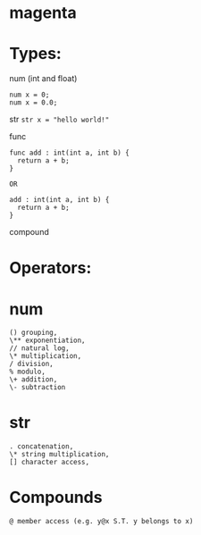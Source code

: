 # magenta

# Types:

  num (int and float)
  ```
  num x = 0;
  num x = 0.0;
  ```
  
  str
  `str x = "hello world!"`
  
  func
  ```
  func add : int(int a, int b) {
    return a + b;
  }
  
  OR
  
  add : int(int a, int b) {
    return a + b;
  }
```

  compound
  

# Operators:
  
  # num
    () grouping,
    \** exponentiation,
    // natural log,
    \* multiplication,
    / division,
    % modulo,
    \+ addition,
    \- subtraction
    
  # str
    . concatenation,
    \* string multiplication,
    [] character access,

  # Compounds
    @ member access (e.g. y@x S.T. y belongs to x)
    
